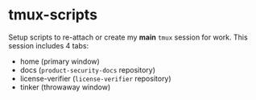 # tmux-scripts

Setup scripts to re-attach or create my **main** `tmux` session for work. This session includes 4 tabs:

- home (primary window)
- docs (`product-security-docs` repository)
- license-verifier (`license-verifier` repository)
- tinker (throwaway window)
